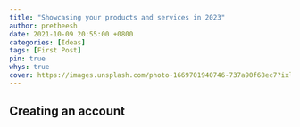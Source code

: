 ```yaml
---
title: "Showcasing your products and services in 2023"
author: pretheesh
date: 2021-10-09 20:55:00 +0800
categories: [Ideas]
tags: [First Post]
pin: true
whys: true
cover: https://images.unsplash.com/photo-1669701940746-737a90f68ec7?ixlib=rb-4.0.3&ixid=MnwxMjA3fDB8MHxwaG90by1wYWdlfHx8fGVufDB8fHx8&auto=format&fit=crop&w=1200&h=600&q=80
---
```


## Creating an account
